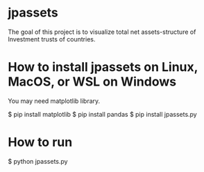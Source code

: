 # jpassets
The goal of this project is to visualize total net assets-structure of Investment trusts of countries.

# How to install jpassets on Linux, MacOS, or WSL on Windows
You may need matplotlib library.

$ pip install matplotlib
$ pip install pandas
$ pip install jpassets.py


# How to run 
$ python jpassets.py
